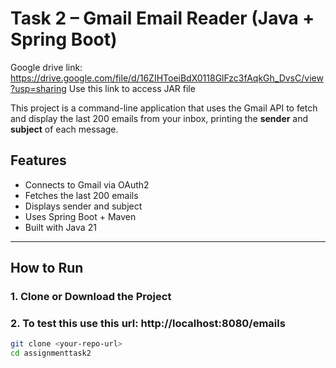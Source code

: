 # Task 2 – Gmail Email Reader (Java + Spring Boot)

Google drive link: https://drive.google.com/file/d/16ZIHToeiBdX0118GlFzc3fAqkGh_DvsC/view?usp=sharing
Use this link to access JAR file

This project is a command-line application that uses the Gmail API to fetch and display the last 200 emails from your inbox, printing the **sender** and **subject** of each message.

## Features

- Connects to Gmail via OAuth2
- Fetches the last 200 emails
- Displays sender and subject
- Uses Spring Boot + Maven
- Built with Java 21

---

## How to Run

### 1. Clone or Download the Project
### 2. To test this use this url: http://localhost:8080/emails

```bash
git clone <your-repo-url>
cd assignmenttask2
